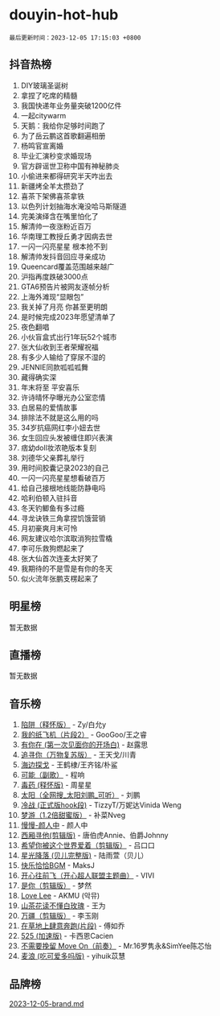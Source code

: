 # douyin-hot-hub

`最后更新时间：2023-12-05 17:15:03 +0800`

## 抖音热榜

1. DIY玻璃圣诞树
1. 拿捏了吃席的精髓
1. 我国快递年业务量突破1200亿件
1. 一起citywarm
1. 天鹅：我给你足够时间跑了
1. 为了岳云鹏这首歌翻遍相册
1. 杨鸣官宣离婚
1. 毕业汇演秒变求婚现场
1. 官方辟谣世卫称中国有神秘肺炎
1. 小偷进来都得研究半天咋出去
1. 新疆烤全羊太攒劲了
1. 喜茶下架佛喜茶拿铁
1. 以色列计划抽海水淹没哈马斯隧道
1. 完美演绎含在嘴里怕化了
1. 解清帅一夜涨粉近百万
1. 华南理工教授丘勇才因病去世
1. 一闪一闪亮星星 根本抢不到
1. 解清帅发抖音回应寻亲成功
1. Queencard覆盖范围越来越广
1. 沪指再度跌破3000点
1. GTA6预告片被网友逐帧分析
1. 上海外滩现“显眼包”
1. 我关掉了月亮 你甚至更明朗
1. 是时候完成2023年愿望清单了
1. 夜色翻唱
1. 小伙盲盒式出行1年玩52个城市
1. 张大仙收到王者荣耀祝福
1. 有多少人输给了穿尿不湿的
1. JENNIE同款呱呱呱舞
1. 藏得确实深
1. 年末将至 平安喜乐
1. 许诗晴怀孕曝光办公室恋情
1. 白居易的爱情故事
1. 排除法不就是这么用的吗
1. 34岁抗癌网红李小妞去世
1. 女生回应头发被缠住即兴表演
1. 痞幼doll妆浓艳版本复刻
1. 刘德华父亲葬礼举行
1. 用时间胶囊记录2023的自己
1. 一闪一闪亮星星想看破百万
1. 给自己接根地线能防静电吗
1. 哈利伯顿入驻抖音
1. 冬天钓鲫鱼有多过瘾
1. 寻龙诀铁三角拿捏饥饿营销
1. 月初豪爽月末可怜
1. 网友建议哈尔滨取消狗拉雪橇
1. 李可乐救狗燃起来了
1. 张大仙首次连麦太好笑了
1. 我期待的不是雪是有你的冬天
1. 似火流年张鹏支楞起来了

## 明星榜

暂无数据

## 直播榜

暂无数据

## 音乐榜

1. [陷阱（释怀版）](https://sf3-cdn-tos.douyinstatic.com/obj/tos-cn-ve-2774/oE8C21LeZrzKLDFfQYgMzx4GAIHageG5IzayY7) - Zy/白允y
1. [我的纸飞机（片段2）](https://sf3-cdn-tos.douyinstatic.com/obj/tos-cn-ve-2774/oM2ZrKcg2CD5AeRB2gkeXOFB1IxAGJdZPazYHf) - GooGoo/王之睿
1. [有你在 (第一次见面你的开场白)](https://sf3-cdn-tos.douyinstatic.com/obj/tos-cn-ve-2774/oAthrQ3ClJBfI57uBoFEgNDYtNCZ0TSYQQfxQ0) - 赵露思
1. [追寻你（万物复苏版）](https://sf6-cdn-tos.douyinstatic.com/obj/tos-cn-ve-2774/oYeAZJsbjIDit9APmBg8u6uDUQnHmoCf3gbo74) - 王天戈/川青
1. [海边探戈](https://sf6-cdn-tos.douyinstatic.com/obj/tos-cn-ve-2774/os9gE0VQCGqt6VQkZDyBBYvfSDY0QFe3vVmubn) - 王鹤棣/王齐铭/朴鲨
1. [可能（副歌）](https://sf3-cdn-tos.douyinstatic.com/obj/tos-cn-ve-2774/cde1731888894259b333569393c2fb51) - 程响
1. [毒药 (释怀版)](https://sf6-cdn-tos.douyinstatic.com/obj/tos-cn-ve-2774/oYILMEAzspdZBIzy4frJNB8ZHPHWAhiwowd4Ad) - 周星星
1. [太阳（全网搜_太阳刘鹏_可听）](https://sf3-cdn-tos.douyinstatic.com/obj/tos-cn-ve-2774/ogWbyIQnlBFImVbeDocRdCIYtBHlbJXgfZMvgz) - 刘鹏
1. [冷战 (正式版hook段)](https://sf6-cdn-tos.douyinstatic.com/obj/tos-cn-ve-2774/oMuEoiBasWApEMVDgNiI8VAByNmwo5J0pyf8Yx) - TizzyT/万妮达Vinida Weng
1. [梦游（1.2倍甜蜜版）](https://sf6-cdn-tos.douyinstatic.com/obj/tos-cn-ve-2774/o4gyAUm8hwufoEABmwVIiQtHsFuGzAEEWtNMzo) - 补菜Nveg
1. [慢慢-颜人中](https://sf3-cdn-tos.douyinstatic.com/obj/tos-cn-ve-2774/ocjHNfBXdBxQNC8ZGAeoLMFTUgtBg8bkExunDC) - 颜人中
1. [西厢寻他(剪辑版)](https://sf3-cdn-tos.douyinstatic.com/obj/tos-cn-ve-2774/oUsAVfAQKlRNxEv5qxvIB8o5qmIWUcXbzJKJhw) - 唐伯虎Annie、伯爵Johnny
1. [希望你被这个世界爱着（剪辑版）](https://sf3-cdn-tos.douyinstatic.com/obj/tos-cn-ve-2774/oo4H3BfEygN7l7bQaMBOZHCQ1eI4FqtED5skQ2) - 吕口口
1. [星光降落 (贝儿完整版)](https://sf3-cdn-tos.douyinstatic.com/obj/tos-cn-ve-2774/okwB9hAwyAtsFFkFBzAX1hOOfQuIoMNs0W2Mwr) - 陆雨萱（贝儿）
1. [快乐恰恰BGM](https://sf6-cdn-tos.douyinstatic.com/obj/tos-cn-ve-2774/07b173ca7d2f40f3ba0b97ac7fa3a44a) - MaksJ
1. [开心往前飞（开心超人联盟主题曲）](https://sf6-cdn-tos.douyinstatic.com/obj/tos-cn-ve-2774/9d8fb7c82cf1421fb93a9fe925275e0a) - VIVI
1. [是你（剪辑版）](https://sf6-cdn-tos.douyinstatic.com/obj/tos-cn-ve-2774/46019dae783c4c969944217fe1cfafc4) - 梦然
1. [Love Lee](https://sf3-cdn-tos.douyinstatic.com/obj/tos-cn-ve-2774/o05GbkJGbCBTdDnMtB0fwOYgkeZp23vrWQDQBS) - AKMU (악뮤)
1. [山茶花读不懂白玫瑰](https://sf6-cdn-tos.douyinstatic.com/obj/tos-cn-ve-2774/osfn8B7DktrRHEPJgPCfDbw7QDQEkwC16BxZg9) - 王为
1. [万疆（剪辑版）](https://sf3-cdn-tos.douyinstatic.com/obj/tos-cn-ve-2774/ooG7oVgFlDTelKCjCsTTobQvbdtj1BBQXnfZd8) - 李玉刚
1. [在草地上肆意奔跑(片段)](https://sf3-cdn-tos.douyinstatic.com/obj/tos-cn-ve-2774/8831d494742f45dabdfa8adb8b817259) - 傅如乔
1. [525 (加速版)](https://sf3-cdn-tos.douyinstatic.com/obj/tos-cn-ve-2774/oIfKCtqfDyP8Vc9FpAPgWMyezT6LnDT1abRwGg) - 卡西恩Cacien
1. [不需要挽留 Move On（前奏）](https://sf3-cdn-tos.douyinstatic.com/obj/tos-cn-ve-2774/ooCBhgCCkF4nExzQL9WZSUbitfA8IsDkgQIYhe) - Mr.16罗隽永&SimYee陈芯怡
1. [麦浪 (吃可爱多吗版)](https://sf6-cdn-tos.douyinstatic.com/obj/tos-cn-ve-2774/fb2bf2aaa2854aaa8ec0fcfabbee4bd8) - yihuik苡慧

## 品牌榜

[2023-12-05-brand.md](2023-12-05-brand.md)
